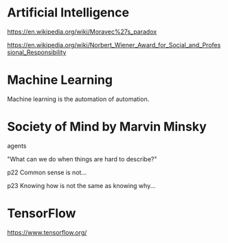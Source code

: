 # Artificial Intelligence

<https://en.wikipedia.org/wiki/Moravec%27s_paradox>

<https://en.wikipedia.org/wiki/Norbert_Wiener_Award_for_Social_and_Professional_Responsibility>

# Machine Learning

Machine learning is the automation of automation.

# Society of Mind by Marvin Minsky
agents

"What can we do when things are hard to describe?"

p22 Common sense is not...

p23 Knowing how is not the same as knowing why...

# TensorFlow
<https://www.tensorflow.org/>

